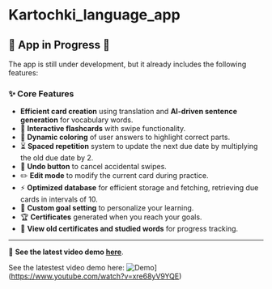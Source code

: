 # Kartochki_language_app

## 🚧 **App in Progress** 🚧

The app is still under development, but it already includes the following features:

### ✨ **Core Features**
- **Efficient card creation** using translation and **AI-driven sentence generation** for vocabulary words.
- 📱 **Interactive flashcards** with swipe functionality.
- 🎨 **Dynamic coloring** of user answers to highlight correct parts.
- ⏳ **Spaced repetition** system to update the next due date by multiplying the old due date by 2.
- 🔄 **Undo button** to cancel accidental swipes.
- ✏️ **Edit mode** to modify the current card during practice.
- ⚡ **Optimized database** for efficient storage and fetching, retrieving due cards in intervals of 10.
- 🎯 **Custom goal setting** to personalize your learning.
- 🏆 **Certificates** generated when you reach your goals.
- 📜 **View old certificates and studied words** for progress tracking.

---

🎥 **See the latest video demo [here](https://www.youtube.com/watch?v=xre68yV9YQE)**.



See the latestest video demo here:
![Demo](https://img.youtube.com/vi/xre68yV9YQE/maxresdefault.jpg)](https://www.youtube.com/watch?v=xre68yV9YQE)
